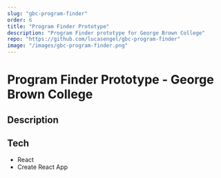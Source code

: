 ```yaml
---
slug: "gbc-program-finder"
order: 6
title: "Program Finder Prototype"
description: "Program Finder prototype for George Brown College"
repo: "https://github.com/lucasengel/gbc-program-finder"
image: "/images/gbc-program-finder.png"
---
```


# Program Finder Prototype - George Brown College

## Description

## Tech

- React
- Create React App
